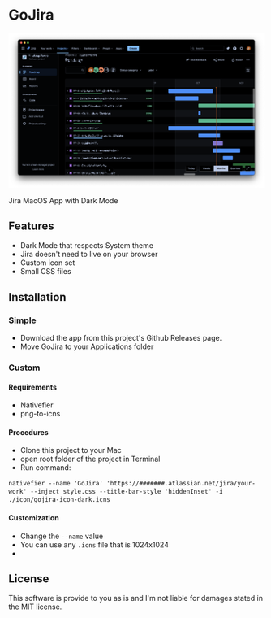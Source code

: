 # GoJira

![alt text](https://github.com/cscottyb/go-jira/blob/main/img/roadmap.png "screenshot of roadmap")

Jira MacOS App with Dark Mode 



## Features
- Dark Mode that respects System theme
- Jira doesn't need to live on your browser
- Custom icon set 
- Small CSS files

## Installation


### Simple
- Download the app from this project's Github Releases page.
- Move GoJira to your Applications folder

### Custom
#### Requirements
- Nativefier
- png-to-icns


#### Procedures
- Clone this project to your Mac
- open root folder of the project in Terminal
- Run command:
```
nativefier --name 'GoJira' 'https://#######.atlassian.net/jira/your-work' --inject style.css --title-bar-style 'hiddenInset' -i ./icon/gojira-icon-dark.icns
```

#### Customization
- Change the `--name` value
- You can use any `.icns` file that is 1024x1024
- 



## License

This software is provide to you as is and I'm not liable for damages stated in the MIT license. 